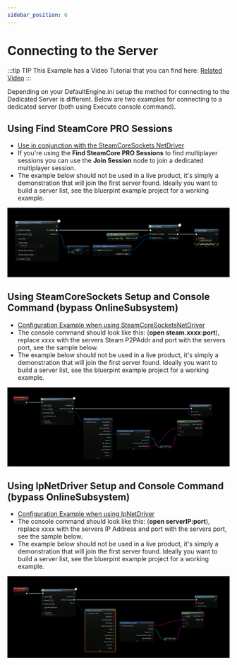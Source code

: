 ```yaml
---
sidebar_position: 6
---
```

# Connecting to the Server

:::tip TIP
This Example has a Video Tutorial that you can find here: [Related Video](../../videos/dedicated-server.mdx)
:::

Depending on your DefaultEngine.ini setup the method for connecting to the Dedicated Server is different. Below are two examples for connecting to a dedicated server (both using Execute console command).

## Using Find SteamCore PRO Sessions
- [Use in conjunction with the SteamCoreSockets NetDriver](../../multiplayer/configuring_steamsockets.md)
- If you're using the **Find SteamCore PRO Sessions** to find multiplayer sessions you can use the **Join Session** node to join a dedicated multiplayer session.
- The example below should not be used in a live product, it's simply a demonstration that will join the first server found. Ideally you want to build a server list, see the bluerpint example project for a working example.

![Image](../../../../static/img/dedicated_connect_join_session.png)

## Using SteamCoreSockets Setup and Console Command (bypass OnlineSubsystem)
- [Configuration Example when using SteamCoreSocketsNetDriver](../../multiplayer/configuring_steamsockets.md)
- The console command should look like this: (**open steam.xxxx:port**), replace xxxx with the servers Steam P2PAddr and port with the servers port, see the sample below.
- The example below should not be used in a live product, it's simply a demonstration that will join the first server found. Ideally you want to build a server list, see the bluerpint example project for a working example.


![Image](../../../../static/img/dedicated_connect_sockets.png)

## Using IpNetDriver Setup and Console Command (bypass OnlineSubsystem)
- [Configuration Example when using IpNetDriver](../../additional/configuring_ipnetdriver.md)
- The console command should look like this: (**open serverIP:port**), replace xxxx with the servers IP Address and port with the servers port, see the sample below.
- The example below should not be used in a live product, it's simply a demonstration that will join the first server found. Ideally you want to build a server list, see the bluerpint example project for a working example.

![Image](../../../../static/img/dedicated_connect_ip.png)